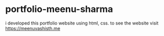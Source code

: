 # portfolio-meenu-sharma
i developed this portfolio website using html, css. to see the website visit https://meenuvashisth.me
